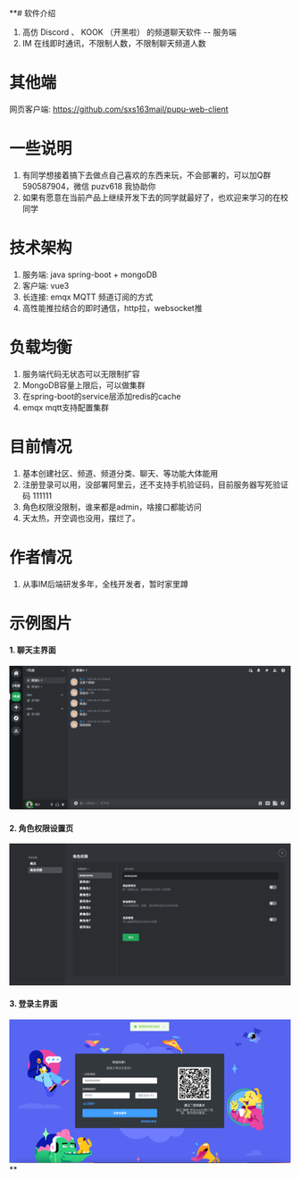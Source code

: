 **# 软件介绍
1. 高仿 Discord 、 KOOK （开黑啦） 的频道聊天软件 -- 服务端
2. IM 在线即时通讯，不限制人数，不限制聊天频道人数

# 其他端
网页客户端: https://github.com/sxs163mail/pupu-web-client

# 一些说明
1. 有同学想接着搞下去做点自己喜欢的东西来玩，不会部署的，可以加Q群 590587904，微信 puzv618 我协助你
2. 如果有愿意在当前产品上继续开发下去的同学就最好了，也欢迎来学习的在校同学

# 技术架构
1. 服务端: java spring-boot + mongoDB
2. 客户端: vue3 
3. 长连接: emqx MQTT 频道订阅的方式
4. 高性能推拉结合的即时通信，http拉，websocket推

# 负载均衡
1. 服务端代码无状态可以无限制扩容
2. MongoDB容量上限后，可以做集群
3. 在spring-boot的service层添加redis的cache
4. emqx mqtt支持配置集群

# 目前情况
1. 基本创建社区、频道、频道分类、聊天、等功能大体能用
2. 注册登录可以用，没部署阿里云，还不支持手机验证码，目前服务器写死验证码 111111
3. 角色权限没限制，谁来都是admin，啥接口都能访问
4. 天太热，开空调也没用，摆烂了。

# 作者情况
1. 从事IM后端研发多年，全栈开发者，暂时家里蹲

# 示例图片

#### 1. 聊天主界面

![rm-1.png](rm-1.png)

#### 2. 角色权限设置页

![rm-2.png](rm-2.png)

#### 3. 登录主界面

![rm-3.png](rm-3.png)**





